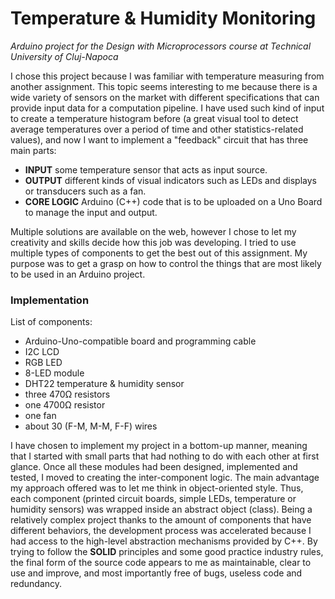 # Temperature & Humidity Monitoring

*Arduino project for the Design with Microprocessors course at Technical University of Cluj-Napoca*

I chose this project because I was familiar with temperature measuring from another assignment. This topic seems interesting to me because there is a wide variety of sensors on the market with different specifications that can provide input data for a computation pipeline. I have used such kind of input to create a temperature histogram before (a great visual tool to detect average temperatures over a period of time and other statistics-related values), and now I want to implement a "feedback" circuit that has three main parts:

- **INPUT** some temperature sensor that acts as input source.
- **OUTPUT** different kinds of visual indicators such as LEDs and displays or transducers such as a fan.
- **CORE LOGIC** Arduino (C++) code that is to be uploaded on a Uno Board to manage the input and output.

Multiple solutions are available on the web, however I chose to let my creativity and skills decide how this job was developing. I tried to use multiple types of components to get the best out of this assignment. My purpose was to get a grasp on how to control the things that are most likely to be used in an Arduino project.

### Implementation

List of components:
- Arduino-Uno-compatible board and programming cable
- I2C LCD
- RGB LED
- 8-LED module
- DHT22 temperature & humidity sensor
- three 470Ω resistors
- one 4700Ω resistor
- one fan
- about 30 (F-M, M-M, F-F) wires

I have chosen to implement my project in a bottom-up manner, meaning that I started with small parts that had nothing to do with each other at first glance. Once all these modules had been designed, implemented and tested, I moved to creating the inter-component logic. The main advantage my approach offered was to let me think in object-oriented style. Thus, each component (printed circuit boards, simple LEDs, temperature or humidity sensors) was wrapped inside an abstract object (class). Being a relatively complex project thanks to the amount of components that have different behaviors, the development process was accelerated because I had access to the high-level abstraction mechanisms provided by C++. By trying to follow the **SOLID** principles and some good practice industry rules, the final form of the source code appears to me as maintainable, clear to use and improve, and most importantly free of bugs, useless code and redundancy.